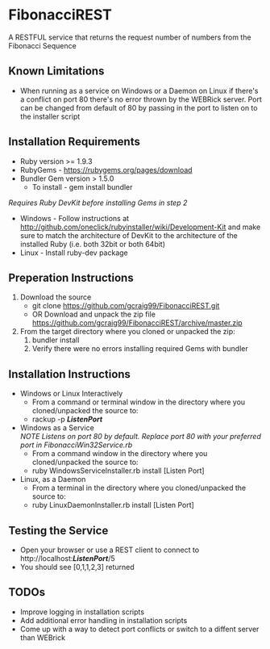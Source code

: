 # FibonacciREST
A RESTFUL service that returns the request number of numbers from the Fibonacci Sequence

## Known Limitations
* When running as a service on Windows or a Daemon on Linux if there's a conflict on port 80 there's no error thrown by the WEBRick server. Port can be changed from default of 80 by passing in the port to listen on to the installer script

## Installation Requirements
* Ruby version >= 1.9.3
* RubyGems - https://rubygems.org/pages/download
* Bundler Gem version > 1.5.0
	* To install - gem install bundler
	
 _Requires Ruby DevKit before installing Gems in step 2_ 
* Windows - Follow instructions at http://github.com/oneclick/rubyinstaller/wiki/Development-Kit and make sure to match the architecture of DevKit to the architecture of the installed Ruby (i.e. both 32bit or both 64bit)
* Linux - Install ruby-dev package


## Preperation Instructions
1. Download the source 
	* git clone https://github.com/gcraig99/FibonacciREST.git <TargetDir> 
	* OR Download and unpack the zip file https://github.com/gcraig99/FibonacciREST/archive/master.zip
2. From the target directory where you cloned or unpacked the zip:
	1. bundler install
	2. Verify there were no errors installing required Gems with bundler
	
	
## Installation Instructions
* Windows or Linux Interactively  
	* From a command or terminal window in the directory where you cloned/unpacked the source to: 
	* rackup -p *__ListenPort__*
* Windows as a Service  
	_NOTE Listens on port 80 by default. Replace port 80 with your preferred port in FibonacciWin32Service.rb_
	* From a command window in the directory where you cloned/unpacked the source to: 
	* ruby WindowsServiceInstaller.rb install [Listen Port]
* Linux, as a Daemon
	* From a terminal in the directory where you cloned/unpacked the source to: 
	* ruby LinuxDaemonInstaller.rb install [Listen Port]
	
## Testing the Service
* Open your browser or use a REST client to connect to http://localhost:*__ListenPort__*/5
* You should see [0,1,1,2,3] returned
 

## TODOs
* Improve logging in installation scripts
* Add additional error handling in installation scripts
* Come up with a way to detect port conflicts or switch to a diffent server than WEBrick

